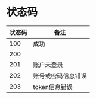 # 状态码

| 状态码 | 备注           |
| ------ | -------------- |
| 100    | 成功           |
| 200    |                |
| 201    | 账户未登录 |
| 202    | 账号或密码信息错误     |
| 203   | token信息错误     |

